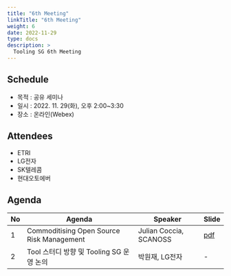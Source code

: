 ```yaml
---
title: "6th Meeting"
linkTitle: "6th Meeting"
weight: 6
date: 2022-11-29
type: docs
description: >
  Tooling SG 6th Meeting
---
```


## Schedule

* 목적 : 공유 세미나
* 일시 : 2022. 11. 29(화), 오후 2:00~3:30
* 장소 : 온라인(Webex)

## Attendees
* ETRI
* LG전자
* SK텔레콤
* 현대오토에버

## Agenda
| No | Agenda           | Speaker | Slide |
|----|-----------------|------|------|
| 1  | Commoditising Open Source Risk Management | Julian Coccia, SCANOSS | [pdf](./Session1_SCANOSS.pdf) |
| 2  | Tool 스터디 방향 및 Tooling SG 운영 논의 | 박원재, LG전자 | - |